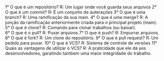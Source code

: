  1° O que é um repositório?
    R: Um lugar onde você guarda seus arquivos
 2° O que é um commit?
    R: É um conjunto de auterações
 3° O que é uma branch?
    R: Uma ramificação da sua main.
 4° O que é uma merge?
    R: A junção da ramificação anteriormente criada para o principal projeto (main).
 5° O que é clone?
    R: Comando para clonar trabalhos (ou baixar).   
 6° O que é o pull?
    R: Puxar arquivos
 7° O que é push?
    R: Empurrar arquivos.    
 8° O que é fork?
   R: Um clone do repositório.
 9° O que é pull request?
   R: Um pedido para puxar.
 10° O que é VCS?
   R: Sistema de controle de versões
 11° Quais as vantagens de utilizar o VCS?
   R: A praticidade que ele dá aos desenvolvedores, garatindo tambem uma maior integridade do trabalho.           